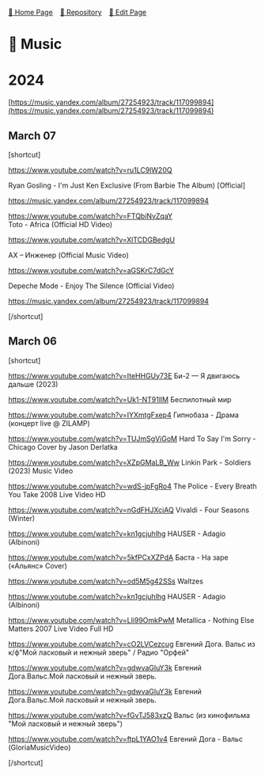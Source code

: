 <style>
	@import url("/utils/css/bootstrap-grid.css");
	@import url("/utils/css/iframe-youtube.css");
</style>



 [🚀 Home Page](https://andrewalevin.github.io/) &ensp;  [🏰 Repository](https://github.com/andrewalevin/andrewalevin.github.io) &ensp;  [🔨 Edit Page](https://github.com/andrewalevin/andrewalevin.github.io/edit/main/music.md)



# 🎸 Music

# 2024

[https://music.yandex.com/album/27254923/track/117099894](https://music.yandex.com/album/27254923/track/117099894)


## March 07

[shortcut]

https://www.youtube.com/watch?v=ru1LC9lW20Q  

Ryan Gosling - I'm Just Ken Exclusive (From Barbie The Album) [Official]  

https://music.yandex.com/album/27254923/track/117099894


https://www.youtube.com/watch?v=FTQbiNvZqaY  
Toto - Africa (Official HD Video)


https://www.youtube.com/watch?v=XlTCDGBedgU

АХ – Инженер (Official Music Video)



https://www.youtube.com/watch?v=aGSKrC7dGcY

Depeche Mode - Enjoy The Silence (Official Video)

https://music.yandex.com/album/27254923/track/117099894


[/shortcut]
	


## March 06

[shortcut]

https://www.youtube.com/watch?v=IteHHGUy73E Би-2 — Я двигаюсь дальше (2023)

https://www.youtube.com/watch?v=Uk1-NT91llM Беспилотный мир

https://www.youtube.com/watch?v=IYXmtgFxep4 Гипнобаза - Драма (концерт live @ ZILAMP)

https://www.youtube.com/watch?v=TUJmSgViGoM Hard To Say I'm Sorry - Chicago Cover by Jason Derlatka

https://www.youtube.com/watch?v=XZpGMaLB_Ww Linkin Park - Soldiers (2023) Music Video

https://www.youtube.com/watch?v=wdS-jpFgRo4 The Police - Every Breath You Take 2008 Live Video HD

https://www.youtube.com/watch?v=nGdFHJXciAQ Vivaldi - Four Seasons (Winter)

https://www.youtube.com/watch?v=kn1gcjuhlhg HAUSER - Adagio (Albinoni)

https://www.youtube.com/watch?v=5kfPCxXZPdA Баста - На заре («Альянс» Cover)

https://www.youtube.com/watch?v=od5M5g42SSs Waltzes

https://www.youtube.com/watch?v=kn1gcjuhlhg HAUSER - Adagio (Albinoni)

https://www.youtube.com/watch?v=Lli99OmkPwM Metallica - Nothing Else Matters 2007 Live Video Full HD

https://www.youtube.com/watch?v=cO2LVCezcug Евгений Дога. Вальс из к/ф"Мой ласковый и нежный зверь" / Радио "Орфей"

https://www.youtube.com/watch?v=gdwvaGluY3k Евгений Дога.Вальс.Мой ласковый и нежный зверь.

https://www.youtube.com/watch?v=gdwvaGluY3k Евгений Дога.Вальс.Мой ласковый и нежный зверь.

https://www.youtube.com/watch?v=fGvTJ583xzQ Вальс (из кинофильма "Мой ласковый и нежный зверь")
	
https://www.youtube.com/watch?v=ftpL1YAO1v4 Евгений Дога - Вальс (GloriaMusicVideo)
	
[/shortcut]





